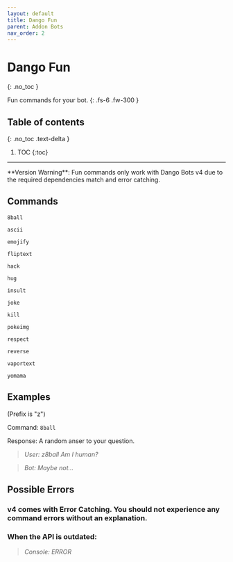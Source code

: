 ```yaml
---
layout: default
title: Dango Fun
parent: Addon Bots
nav_order: 2
---
```


# Dango Fun
{: .no_toc }

Fun commands for your bot.
{: .fs-6 .fw-300 }

## Table of contents
{: .no_toc .text-delta }

1. TOC
{:toc}

---

<div class="note"></div>       
**Version Warning**: Fun commands only work with Dango Bots v4 due to the required dependencies match and error catching.

## Commands

`8ball`

`ascii`

`emojify`

`fliptext`

`hack`

`hug`

`insult`

`joke`

`kill`

`pokeimg`

`respect`

`reverse`

`vaportext`

`yomama`

## Examples

(Prefix is "z")

Command: `8ball`

Response: A random anser to your question.

> *User: z8ball Am I human?*

> *Bot: Maybe not...*

## Possible Errors

### v4 comes with Error Catching. You should not experience any command errors without an explanation.

### When the API is outdated:

> *Console: ERROR*
